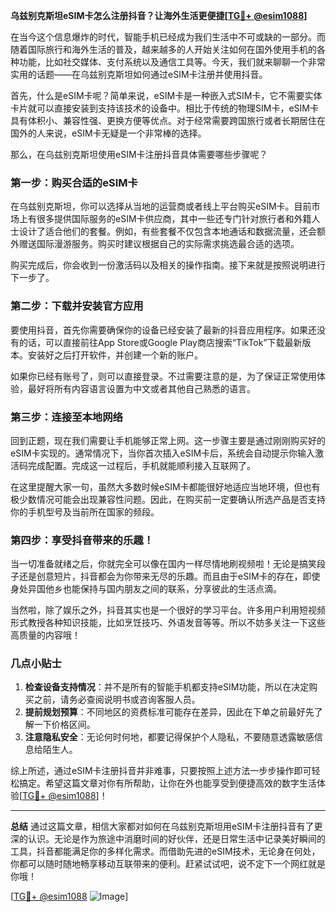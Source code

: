 **乌兹别克斯坦eSIM卡怎么注册抖音？让海外生活更便捷[[TG💪+ @esim1088](https://t.me/s/esim1088)]**

在当今这个信息爆炸的时代，智能手机已经成为我们生活中不可或缺的一部分。而随着国际旅行和海外生活的普及，越来越多的人开始关注如何在国外使用手机的各种功能，比如社交媒体、支付系统以及通信工具等。今天，我们就来聊聊一个非常实用的话题——在乌兹别克斯坦如何通过eSIM卡注册并使用抖音。

首先，什么是eSIM卡呢？简单来说，eSIM卡是一种嵌入式SIM卡，它不需要实体卡片就可以直接安装到支持该技术的设备中。相比于传统的物理SIM卡，eSIM卡具有体积小、兼容性强、更换方便等优点。对于经常需要跨国旅行或者长期居住在国外的人来说，eSIM卡无疑是一个非常棒的选择。

那么，在乌兹别克斯坦使用eSIM卡注册抖音具体需要哪些步骤呢？

### **第一步：购买合适的eSIM卡**
在乌兹别克斯坦，你可以选择从当地的运营商或者线上平台购买eSIM卡。目前市场上有很多提供国际服务的eSIM卡供应商，其中一些还专门针对旅行者和外籍人士设计了适合他们的套餐。例如，有些套餐不仅包含本地通话和数据流量，还会额外赠送国际漫游服务。购买时建议根据自己的实际需求挑选最合适的选项。

购买完成后，你会收到一份激活码以及相关的操作指南。接下来就是按照说明进行下一步了。

### **第二步：下载并安装官方应用**
要使用抖音，首先你需要确保你的设备已经安装了最新的抖音应用程序。如果还没有的话，可以直接前往App Store或Google Play商店搜索“TikTok”下载最新版本。安装好之后打开软件，并创建一个新的账户。

如果你已经有账号了，则可以直接登录。不过需要注意的是，为了保证正常使用体验，最好将所有内容语言设置为中文或者其他自己熟悉的语言。

### **第三步：连接至本地网络**
回到正题，现在我们需要让手机能够正常上网。这一步骤主要是通过刚刚购买好的eSIM卡实现的。通常情况下，当你首次插入eSIM卡后，系统会自动提示你输入激活码完成配置。完成这一过程后，手机就能顺利接入互联网了。

在这里提醒大家一句，虽然大多数时候eSIM卡都能很好地适应当地环境，但也有极少数情况可能会出现兼容性问题。因此，在购买前一定要确认所选产品是否支持你的手机型号及当前所在国家的频段。

### **第四步：享受抖音带来的乐趣！**
当一切准备就绪之后，你就完全可以像在国内一样尽情地刷视频啦！无论是搞笑段子还是创意短片，抖音都会为你带来无尽的乐趣。而且由于eSIM卡的存在，即使身处异国他乡也能保持与国内朋友之间的联系，分享彼此的生活点滴。

当然啦，除了娱乐之外，抖音其实也是一个很好的学习平台。许多用户利用短视频形式教授各种知识技能，比如烹饪技巧、外语发音等等。所以不妨多关注一下这些高质量的内容哦！

### **几点小贴士**
1. **检查设备支持情况**：并不是所有的智能手机都支持eSIM功能，所以在决定购买之前，请务必查阅说明书或咨询客服人员。
2. **提前规划预算**：不同地区的资费标准可能存在差异，因此在下单之前最好先了解一下价格区间。
3. **注意隐私安全**：无论何时何地，都要记得保护个人隐私，不要随意透露敏感信息给陌生人。

综上所述，通过eSIM卡注册抖音并非难事，只要按照上述方法一步步操作即可轻松搞定。希望这篇文章对你有所帮助，让你在外也能享受到便捷高效的数字生活体验[[TG💪+ @esim1088](https://t.me/s/esim1088)]！

---

**总结**
通过这篇文章，相信大家都对如何在乌兹别克斯坦用eSIM卡注册抖音有了更深的认识。无论是作为旅途中消磨时间的好伙伴，还是日常生活中记录美好瞬间的工具，抖音都能满足你的多样化需求。而借助先进的eSIM技术，无论身在何处，你都可以随时随地畅享移动互联带来的便利。赶紧试试吧，说不定下一个网红就是你哦！

[[TG💪+ @esim1088](https://t.me/s/esim1088) ![Image](https://i.postimg.cc/4NQfJmqS/Snipaste-2025-05-13-00-14-12.png)]